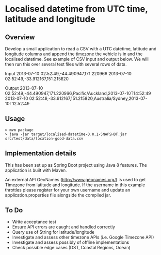 # Localised datetime from UTC time, latitude and longitude

## Overview

Develop a small application to read a CSV with a UTC datetime, latitude and longitude columns and append the timezone the vehicle is in and the localised datetime. See example of CSV input and output below. We will then run this over several test files with several rows of data. 

Input 
2013-07-10 02:52:49,-44.490947,171.220966
2013-07-10 02:52:49,-33.912167,151.215820

Output 
2013-07-10 02:52:49,-44.490947,171.220966,Pacific/Auckland,2013-07-10T14:52:49
2013-07-10 02:52:49,-33.912167,151.215820,Australia/Sydney,2013-07-10T12:52:49

## Usage

```
> mvn package
> java -jar target/localised-datetime-0.0.1-SNAPSHOT.jar src/test/data/location-good-data.csv
```
 
## Implementation details

This has been set up as Spring Boot project using Java 8 features.  The application is built with Maven.

An external API GeoNames (http://www.geonames.org/) is used to get Timezone from latitude and longitude.  If the username in this example throttles please register for your own username and update an application.properties file alongside the compiled jar. 

## To Do

* Write acceptance test
* Ensure API errors are caught and handled correctly
* Query use of String for latitude/longitude
* Investigate and assess other timezone APIs (i.e. Google Timezone API)
* Investigate and assess possibly of offline implementations
* Check possible edge cases (DST, Coastal Regions, Ocean)
